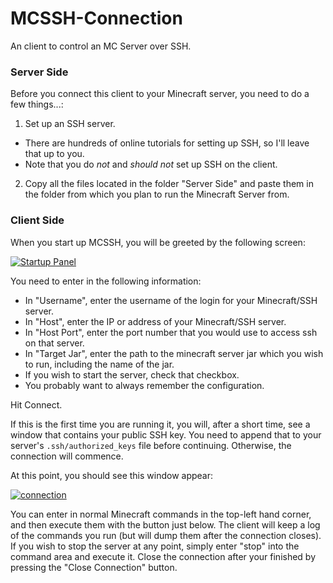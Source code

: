# MCSSH-Connection
An client to control an MC Server over SSH.

### Server Side
Before you connect this client to your Minecraft server, you need to do a few things...:

1. Set up an SSH server.
  - There are hundreds of online tutorials for setting up SSH, so I'll leave that up to you.
  - Note that you do _not_ and _should not_ set up SSH on the client.
2. Copy all the files located in the folder "Server Side" and paste them in the folder from which you plan to run the Minecraft Server from.

### Client Side
When you start up MCSSH, you will be greeted by the following screen:

[![Startup Panel][1]][1]

You need to enter in the following information:

 - In "Username", enter the username of the login for your Minecraft/SSH server.
 - In "Host", enter the IP or address of your Minecraft/SSH server.
 - In "Host Port", enter the port number that you would use to access ssh on that server.
 - In "Target Jar", enter the path to the minecraft server jar which you wish to run, including the name of the jar.
 - If you wish to start the server, check that checkbox.
 - You probably want to always remember the configuration.

Hit Connect.

If this is the first time you are running it, you will, after a short time, see a window that contains your public SSH key. You need to append that to your server's `.ssh/authorized_keys` file before continuing. Otherwise, the connection will commence.

At this point, you should see this window appear:

[![connection][2]][2]

You can enter in normal Minecraft commands in the top-left hand corner, and then execute them with the button just below. The client will keep a log of the commands you run (but will dump them after the connection closes). If you wish to stop the server at any point, simply enter "stop" into the command area and execute it. Close the connection after your finished by pressing the "Close Connection" button.


  [1]: http://i.stack.imgur.com/sWva3.png
  [2]: http://i.stack.imgur.com/Ammos.png
